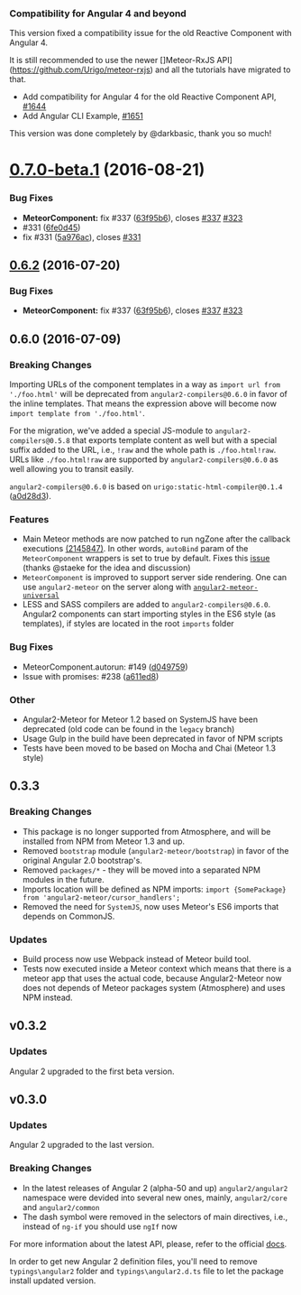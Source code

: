 <a name="0.8.0"></a>

### Compatibility for Angular 4 and beyond

This version fixed a compatibility issue for the old Reactive Component with Angular 4.

It is still recommended to use the newer []Meteor-RxJS API](https://github.com/Urigo/meteor-rxjs) and all the tutorials have migrated to that.  

* Add compatibility for Angular 4 for the old Reactive Component API, [#1644](https://github.com/Urigo/angular-meteor/pull/1644)
* Add Angular CLI Example, [#1651](https://github.com/Urigo/angular-meteor/pull/1651)

This version was done completely by @darkbasic, thank you so much!

<a name="0.7.0-beta.1"></a>
# [0.7.0-beta.1](https://github.com/Urigo/angular2-meteor/compare/0.6.0...v0.7.0-beta.1) (2016-08-21)


### Bug Fixes

* **MeteorComponent:** fix #337 ([63f95b6](https://github.com/Urigo/angular2-meteor/commit/63f95b6)), closes [#337](https://github.com/Urigo/angular2-meteor/issues/337) [#323](https://github.com/Urigo/angular2-meteor/issues/323)
* #331 ([6fe0d45](https://github.com/Urigo/angular2-meteor/commit/6fe0d45))
* fix #331 ([5a976ac](https://github.com/Urigo/angular2-meteor/commit/5a976ac)), closes [#331](https://github.com/Urigo/angular2-meteor/issues/331)



<a name="0.6.2"></a>
## [0.6.2](https://github.com/Urigo/angular2-meteor/compare/0.6.0...v0.6.2) (2016-07-20)


### Bug Fixes

* **MeteorComponent:** fix #337 ([63f95b6](https://github.com/Urigo/angular2-meteor/commit/63f95b6)), closes [#337](https://github.com/Urigo/angular2-meteor/issues/337) [#323](https://github.com/Urigo/angular2-meteor/issues/323)



<a name="0.6.0"></a>
## 0.6.0 (2016-07-09)

### Breaking Changes

Importing URLs of the component templates in a way as `import url from './foo.html'` will be deprecated from `angular2-compilers@0.6.0` in favor of the inline templates. That means the expression above will become now `import template from './foo.html'`.

For the migration, we've added a special JS-module to `angular2-compilers@0.5.8` that exports template content as well but with a special suffix added to the URL, i.e., `!raw` and the whole path is `./foo.html!raw`. URLs like `./foo.html!raw` are supported by `angular2-compilers@0.6.0` as well allowing you to transit easily.

`angular2-compilers@0.6.0` is based on `urigo:static-html-compiler@0.1.4` ([a0d28d3](https://github.com/Urigo/angular2-meteor/commit/a0d28d3)).

### Features

- Main Meteor methods are now patched to run ngZone after the callback executions [(2145847)](https://github.com/Urigo/angular2-meteor/commit/2145847). In other words, `autoBind` param of the `MeteorComponent` wrappers is set to true by default. Fixes this [issue](https://github.com/Urigo/angular2-meteor/issues/140) (thanks @staeke for the idea and discussion)
- `MeteorComponent` is improved to support server side rendering. One can use `angular2-meteor` on the server along with [`angular2-meteor-universal`](https://github.com/barbatus/angular2-meteor-universal)
- LESS and SASS compilers are added to `angular2-compilers@0.6.0`. Angular2 components can start importing styles in the ES6 style (as templates), if styles are located in the root `imports` folder

### Bug Fixes

- MeteorComponent.autorun: #149 ([d049759](https://github.com/Urigo/angular2-meteor/commit/d049759))
- Issue with promises: #238 ([a611ed8](https://github.com/Urigo/angular2-meteor/commit/a611ed8))

### Other

- Angular2-Meteor for Meteor 1.2 based on SystemJS have been deprecated (old code can be found in the `legacy` branch)
- Usage Gulp in the build have been deprecated in favor of NPM scripts
- Tests have been moved to be based on Mocha and Chai (Meteor 1.3 style)

## 0.3.3

### Breaking Changes

- This package is no longer supported from Atmosphere, and will be installed from NPM from Meteor 1.3 and up.
- Removed `bootstrap` module (`angular2-meteor/bootstrap`) in favor of the original Angular 2.0 bootstrap's.
- Removed `packages/*` - they will be moved into a separated NPM modules in the future.
- Imports location will be defined as NPM imports: `import {SomePackage} from 'angular2-meteor/cursor_handlers';`
- Removed the need for `SystemJS`, now uses Meteor's ES6 imports that depends on CommonJS.

### Updates

- Build process now use Webpack instead of Meteor build tool.
- Tests now executed inside a Meteor context which means that there is a meteor app that uses the actual code, because Angular2-Meteor now does not depends of Meteor packages system (Atmosphere) and uses NPM instead.


## v0.3.2

### Updates

Angular 2 upgraded to the first beta version.

## v0.3.0

### Updates

Angular 2 upgraded to the last version.

### Breaking Changes

- In the latest releases of Angular 2 (alpha-50 and up) `angular2/angular2` namespace were devided into several new ones, mainly, `angular2/core` and `angular2/common`
- The dash symbol were removed in the selectors of main directives, i.e., instead of `ng-if` you should use `ngIf` now

For more information about the latest API, please, refer to the official [docs](https://angular.io/docs/ts/latest/api).

In order to get new Angular 2 definition files, you'll need to remove `typings\angular2` folder and `typings\angular2.d.ts` file to let
the package install updated version.
